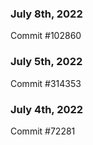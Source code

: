 ### July 8th, 2022

Commit #102860

### July 5th, 2022

Commit #314353


### July 4th, 2022

Commit #72281
